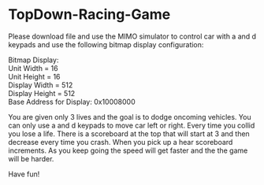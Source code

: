 # TopDown-Racing-Game

Please download file and use the MIMO simulator to control car with a and d keypads and use the following bitmap display configuration:

Bitmap Display:  
Unit Width = 16  
Unit Height = 16  
Display Width = 512  
Display Height = 512  
Base Address for Display: 0x10008000  
  
You are given only 3 lives and the goal is to dodge oncoming vehicles. You can only use a and d keypads to move car left or right. Every time you collid you lose a life. There is a scoreboard at the top that will start at 3 and then decrease every time you crash. When you pick up a hear scoreboard increments. As you keep going the speed will get faster and the the game will be harder.
  
Have fun!

